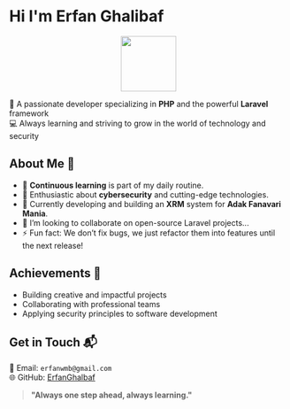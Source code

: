 # Hi I'm Erfan Ghalibaf
<div id="header" align="center">
  <img src="https://media.giphy.com/media/M9gbBd9nbDrOTu1Mqx/giphy.gif" width="100"/>
</div>

🎯 A passionate developer specializing in **PHP** and the powerful **Laravel** framework  
💻 Always learning and striving to grow in the world of technology and security  


## About Me 🌟

- 🌱 **Continuous learning** is part of my daily routine.  
- 🔐 Enthusiastic about **cybersecurity** and cutting-edge technologies.  
- 🎨 Currently developing and building an **XRM** system for **Adak Fanavari Mania**.  
- 👯 I’m looking to collaborate on open-source Laravel projects...
- ⚡ Fun fact: We don’t fix bugs, we just refactor them into features until the next release!
  


## Achievements 🎉

- Building creative and impactful projects  
- Collaborating with professional teams  
- Applying security principles to software development  

## Get in Touch 📬

📧 Email: `erfanwmb@gmail.com`  
🌐 GitHub: [ErfanGhalbaf](https://github.com/Erfanwmb47)  


> **"Always one step ahead, always learning."**
  
<!--
- 🔭 I’m currently working on Adak Mania Projects
**Erfanwmb47/Erfanwmb47** is a ✨ _special_ ✨ repository because its `README.md` (this file) appears on your GitHub profile.

Here are some ideas to get you started:
- 🌱 I’m currently learning PHP,Laravel
- 👯 I’m looking to collaborate on ...
- 🤔 I’m looking for help with ...
- 💬 Ask me about ...
- 📫 How to reach me: ...
- 😄 Pronouns: ...
- ⚡ Fun fact: ...

-->
